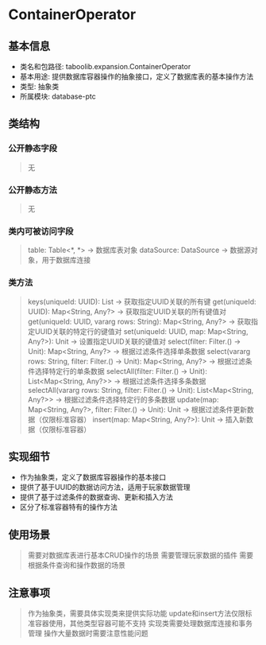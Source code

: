 # ContainerOperator

## 基本信息
- 类名和包路径: taboolib.expansion.ContainerOperator
- 基本用途: 提供数据库容器操作的抽象接口，定义了数据库表的基本操作方法
- 类型: 抽象类
- 所属模块: database-ptc

## 类结构

### 公开静态字段
> 无

### 公开静态方法
> 无

### 类内可被访问字段
> table: Table<*, *> -> 数据库表对象
> dataSource: DataSource -> 数据源对象，用于数据库连接

### 类方法
> keys(uniqueId: UUID): List<String> -> 获取指定UUID关联的所有键
> get(uniqueId: UUID): Map<String, Any?> -> 获取指定UUID关联的所有键值对
> get(uniqueId: UUID, vararg rows: String): Map<String, Any?> -> 获取指定UUID关联的特定行的键值对
> set(uniqueId: UUID, map: Map<String, Any?>): Unit -> 设置指定UUID关联的键值对
> select(filter: Filter.() -> Unit): Map<String, Any?> -> 根据过滤条件选择单条数据
> select(vararg rows: String, filter: Filter.() -> Unit): Map<String, Any?> -> 根据过滤条件选择特定行的单条数据
> selectAll(filter: Filter.() -> Unit): List<Map<String, Any?>> -> 根据过滤条件选择多条数据
> selectAll(vararg rows: String, filter: Filter.() -> Unit): List<Map<String, Any?>> -> 根据过滤条件选择特定行的多条数据
> update(map: Map<String, Any?>, filter: Filter.() -> Unit): Unit -> 根据过滤条件更新数据（仅限标准容器）
> insert(map: Map<String, Any?>): Unit -> 插入新数据（仅限标准容器）

## 实现细节
- 作为抽象类，定义了数据库容器操作的基本接口
- 提供了基于UUID的数据访问方法，适用于玩家数据管理
- 提供了基于过滤条件的数据查询、更新和插入方法
- 区分了标准容器特有的操作方法

## 使用场景
> 需要对数据库表进行基本CRUD操作的场景
> 需要管理玩家数据的插件
> 需要根据条件查询和操作数据的场景

## 注意事项
> 作为抽象类，需要具体实现类来提供实际功能
> update和insert方法仅限标准容器使用，其他类型容器可能不支持
> 实现类需要处理数据库连接和事务管理
> 操作大量数据时需要注意性能问题
